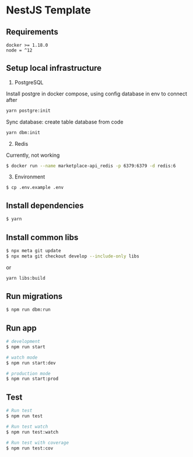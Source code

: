 # NestJS Template

## Requirements

```shell
docker >= 1.18.0
node = ^12
```

## Setup local infrastructure

1. PostgreSQL

Install postgre in docker compose, using config database in env to connect after

```bash
yarn postgre:init
```

Sync database: create table database from code

```bash
yarn dbm:init
```

2. Redis

Currently, not working

```bash
$ docker run --name marketplace-api_redis -p 6379:6379 -d redis:6
```

3. Environment

```shell
$ cp .env.example .env
```

## Install dependencies

```bash
$ yarn
```

## Install common libs

```bash
$ npx meta git update
$ npx meta git checkout develop --include-only libs
```

or

```bash
yarn libs:build
```

## Run migrations

```bash
$ npm run dbm:run
```

## Run app

```bash
# development
$ npm run start

# watch mode
$ npm run start:dev

# production mode
$ npm run start:prod
```

## Test

```bash
# Run test
$ npm run test

# Run test watch
$ npm run test:watch

# Run test with coverage
$ npm run test:cov
```
